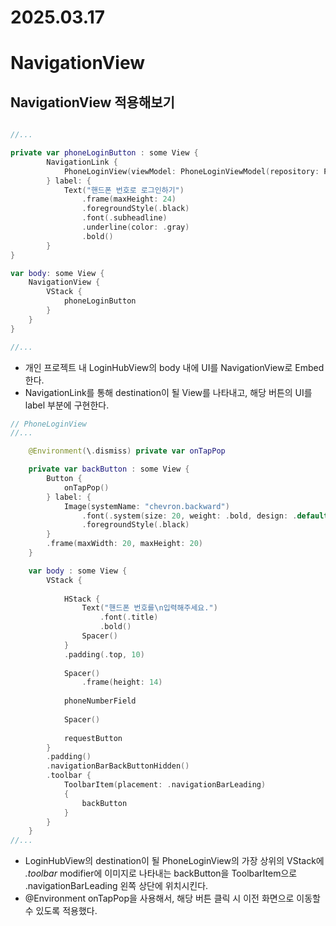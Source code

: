 

# 2025.03.17
# NavigationView

## NavigationView 적용해보기
```swift

//...

private var phoneLoginButton : some View {
        NavigationLink {
            PhoneLoginView(viewModel: PhoneLoginViewModel(repository: PhoneLoginRepository()))
        } label: {
            Text("핸드폰 번호로 로그인하기")
                .frame(maxHeight: 24)
                .foregroundStyle(.black)
                .font(.subheadline)
                .underline(color: .gray)
                .bold()
        }
}

var body: some View {    
    NavigationView {
        VStack {
            phoneLoginButton
        }
    }
}

//...
```

- 개인 프로젝트 내 LoginHubView의 body 내에 UI를 NavigationView로 Embed 한다.
- NavigationLink를 통해 destination이 될 View를 나타내고, 해당 버튼의 UI를 label 부분에 구현한다.

```swift
// PhoneLoginView
//...

    @Environment(\.dismiss) private var onTapPop

    private var backButton : some View {
        Button {
            onTapPop()
        } label: {
            Image(systemName: "chevron.backward")
                .font(.system(size: 20, weight: .bold, design: .default))
                .foregroundStyle(.black)
        }
        .frame(maxWidth: 20, maxHeight: 20)
    }

    var body : some View {
        VStack {
            
            HStack {
                Text("핸드폰 번호를\n입력해주세요.")
                    .font(.title)
                    .bold()
                Spacer()
            }
            .padding(.top, 10)
            
            Spacer()
                .frame(height: 14)
            
            phoneNumberField
            
            Spacer()
            
            requestButton
        }
        .padding()
        .navigationBarBackButtonHidden()
        .toolbar {
            ToolbarItem(placement: .navigationBarLeading)
            {
                backButton
            }
        }
    }
//...
```
- LoginHubView의 destination이 될 PhoneLoginView의 가장 상위의 VStack에 _.toolbar_ modifier에 이미지로 나타내는 backButton을 ToolbarItem으로 .navigationBarLeading 왼쪽 상단에 위치시킨다.
- @Environment onTapPop을 사용해서, 해당 버튼 클릭 시 이전 화면으로 이동할 수 있도록 적용했다.